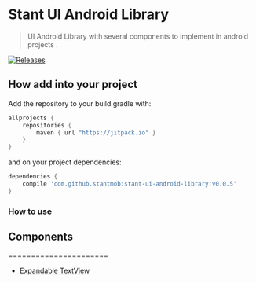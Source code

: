 # Stant UI Android Library

> UI Android Library with several components to implement in android projects .

[![Releases](https://jitpack.io/v/stantmob/stant-ui-android-library.svg)](https://jitpack.io/#stantmob/stant-ui-android-library)


## How add into your project
Add the repository to your build.gradle with:
```gradle
allprojects {
    repositories {
        maven { url "https://jitpack.io" }
    }
}
```
and on your project dependencies:

```gradle
dependencies {
    compile 'com.github.stantmob:stant-ui-android-library:v0.0.5'
}

```

### How to use

## Components
======================

* [Expandable TextView](ui-library/src/main/java/br/com/stant/libraries/uilibrary/components/expandabletextview/expandabletextview.md)